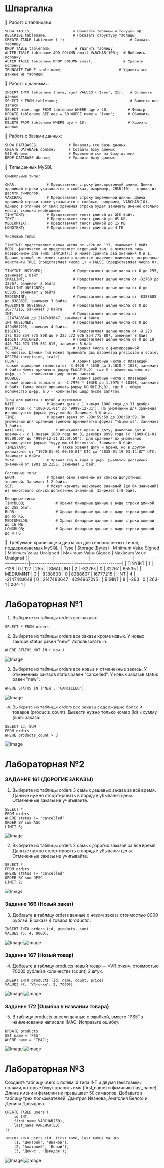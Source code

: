 # Шпаргалка
🔹 Работа с таблицами:
```
SHOW TABLES;                   # Показать таблицы в текущей БД
DESCRIBE tablename;            # Показать структуру таблицы
CREATE TABLE tablename ( );                              # Создать таблицу
DROP TABLE tablename;           # Удалить таблицу
ALTER TABLE tablename ADD COLUMN email VARCHAR(100);  # Добавить колонку
ALTER TABLE tablename DROP COLUMN email;              # Удалить колонку
TRUNCATE TABLE table_name;                          # Удалить все данные из таблицы
```
🔹 Работа с данными:
```
INSERT INTO tablename (name, age) VALUES ('Ivan', 25);   # Вставить данные
SELECT * FROM tablename;                                 # Вывести все записи
SELECT name, age FROM tablename WHERE age > 20;         # Фильтр
UPDATE tablename SET age = 30 WHERE name = 'Ivan';      # Обновить данные
DELETE FROM tablename WHERE age < 18;                   # Удалить данные

```
🔹 Работа с базами данных:
```
SHOW DATABASES;              # Показать все базы данных
CREATE DATABASE dbname;      # Создать базу данных
USE dbname;                  # Переключиться на базу данных
DROP DATABASE dbname;        # Удалить базу данных

```
🔹 Типы данных MySQL
```
Символьные типы:

CHAR;              # Представляет строку фиксированной длины. Длина хранимой строки указывается в скобках, например, CHAR(10) - строка из десяти символов.
VARCHAR;           # Представляет строку переменной длины. Длина хранимой строки также указыватся в скобках, например, VARCHAR(10). Однако в отличие от CHAR хранимая строка будет занимать именно столько места, сколько необходимо.
TINYTEXT;          # Представляет текст длиной до 255 байт.
TEXT;              # Представляет текст длиной до 65 КБ.
MEDIUMTEXT;        # Представляет текст длиной до 16 МБ
LONGTEXT;          # Представляет текст длиной до 4 ГБ

Числовые типы:

TINYINT: представляет целые числа от -128 до 127, занимает 1 байт
BOOL: фактически не представляет отдельный тип, а является лишь псевдонимом для типа TINYINT(1) и может хранить два значения 0 и 1. Однако данный тип может также в качестве значения принимать встроенные константы TRUE (представляет число 1) и FALSE (предоставляет число 0).

TINYINT UNSIGNED;              # Представляет целые числа от 0 до 255, занимает 1 байт
SMALLINT;                      # Представляет целые числа от -32768 до 32767, занимает 2 байтa
SMALLINT UNSIGNED;             # Представляет целые числа от 0 до 65535, занимает 2 байтa
MEDIUMINT;                     # Представляет целые числа от -8388608 до 8388607, занимает 3 байта
MEDIUMINT UNSIGNED;            # Представляет целые числа от 0 до 16777215, занимает 3 байта
INT;                           # Представляет целые числа от -2147483648 до 2147483647, занимает 4 байта
INT UNSIGNED;                  # Представляет целые числа от 0 до 4294967295, занимает 4 байта
BIGINT;                        # Представляет целые числа от -9 223 372 036 854 775 808 до 9 223 372 036 854 775 807, занимает 8 байт
BIGINT UNSIGNED;               # Представляет целые числа от 0 до 18 446 744 073 709 551 615, занимает 8 байт
DECIMAL;                       # Хранит числа с фиксированной точностью. Данный тип может принимать два параметра precision и scale: DECIMAL(precision, scale).
FLOAT;                         # Хранит дробные числа с плавающей точкой одинарной точности от -3.4028 * 1038 до 3.4028 * 1038, занимает 4 байта Может принимать форму FLOAT(M,D), где M - общее количество цифр, а D - количество цифр после запятой
DOUBLE;                        # Хранит дробные числа с плавающей точкой двойной точности от -1.7976 * 10308 до 1.7976 * 10308, занимает 8 байт. Также может принимать форму DOUBLE(M,D), где M - общее количество цифр, а D - количество цифр после запятой.

Типы для работы с датой и временем:
DATE;              # Хранит даты с 1 января 1000 года до 31 деабря 9999 года (c "1000-01-01" до "9999-12-31"). По умолчанию для хранения используется формат yyyy-mm-dd. Занимает 3 байта.
TIME;              # Хранит время от -838:59:59 до 838:59:59. По умолчанию для хранения времени применяется формат "hh:mm:ss". Занимает 3 байта.
DATETIME;              # Объединяет время и дату, диапазон дат и времени - с 1 января 1000 года по 31 декабря 9999 года (с "1000-01-01 00:00:00" до "9999-12-31 23:59:59"). Для хранения по умолчанию используется формат "yyyy-mm-dd hh:mm:ss". Занимает 8 байт
TIMESTAMP;              # Также хранит дату и время, но в другом диапазоне: от "1970-01-01 00:00:01" UTC до "2038-01-19 03:14:07" UTC. Занимает 4 байта
YEAR;              # Хранит год в виде 4 цифр. Диапазон доступных значений от 1901 до 2155. Занимает 1 байт.

Составные типы:
ENUM;              # Хранит одно значение из списка допустимых значений. Занимает 1-2 байта
SET;               # Может хранить несколько значений (до 64 значений) из некоторого списка допустимых значений. Занимает 1-8 байт.

Бинарные типы:
TINYBLOB;              # Хранит бинарные данные в виде строки длиной до 255 байт.
BLOB;                  # Хранит бинарные данные в виде строки длиной до 65 КБ.
MEDIUMBLOB;            # Хранит бинарные данные в виде строки длиной до 16 МБ
LONGBLOB;              # Хранит бинарные данные в виде строки длиной до 4 ГБ
```
🔹 Требуемое хранилище и диапазон для целочисленных типов, поддерживаемых MySQL:
| Type       | Storage (Bytes) | Minimum Value Signed | Minimum Value Unsigned | Maximum Value Signed | Maximum Value Unsigned |
|------------|-----------------|----------------------|------------------------|----------------------|------------------------|
| TINYINT    | 1               | -128                 | 0                      | 127                  | 255                    |
| SMALLINT   | 2               | -32768               | 0                      | 32767                | 65535                  |
| MEDIUMINT  | 3               | -8388608             | 0                      | 8388607              | 16777215               |
| INT        | 4               | -2147483648          | 0                      | 2147483647           | 4294967295             |
| BIGINT     | 8               | -263                 | 0                      | 263-1                | 264-1                  |


# Лабораторная №1

1) Выберите из таблицы orders все заказы:
```
SELECT * FROM orders
```
2) Выберите из таблицы orders все заказы кроме новых. У новых заказов status равен "new". Использовать in:
```SELECT * FROM orders
WHERE STATUS NOT IN ('new')
```

![Image](https://i.imgur.com/Z2yhuCX.png)

3) Выберите из таблицы orders все новые и отмененные заказы. У отмененных заказов status равен "cancelled". У новых заказов status равен "new":
```SELECT * FROM orders
WHERE STATUS IN ('NEW', 'CANCELLED')
```

![Image](https://i.imgur.com/Kl1GXJp.png)

4) Выберите из таблицы orders все заказы содержащие более 3 товаров (products_count).
Вывести нужно только номер (id) и сумму (sum) заказа:
```
SELECT id, SUM
FROM orders
WHERE products_count > 3
```

![Image](https://i.imgur.com/9tgOzB5.png)

# Лабораторная №2
### ЗАДАНИЕ 161 (ДОРОГИЕ ЗАКАЗЫ)

1) Выберите из таблицы orders 3 самых дешевых заказа за всё время. Данные нужно отсортировать в порядке убывания цены. Отмененные заказы не учитывайте.
```
SELECT * 
FROM orders
WHERE status != 'cancelled'
ORDER BY sum ASC
LIMIT 3;
```

![Image](https://i.imgur.com/yAp4RZV.png)

2) Выберите из таблицы orders 2 самых дорогих заказов за всё время. Данные нужно отсортировать в порядке убывания цены. Отмененные заказы не учитывайте.
```
SELECT * 
FROM orders
WHERE status != 'cancelled'
ORDER BY sum DESC
LIMIT 2;
```

![Image](https://i.imgur.com/NPtDk4U.png)

### Задание 166 (Новый заказ)

3) Добавьте в таблицу orders данные о новом заказе стоимостью 8000 рублей. В заказе 4 товара (products).
```
INSERT INTO orders (id, products, sum)
VALUES (6, 4, 8000);
```

![Image](https://i.imgur.com/0bf0tst.png)
![Image](https://i.imgur.com/qBlO9Ac.png)

### Задание 167 (Новый товар)

4) Добавьте в таблицу products новый товар — «VR-очки», стоимостью 70000 рублей в количестве (count) 2 штук.
```
INSERT INTO products (id, name, count, price)
VALUES (7, 'VR-очки', 2, 70000);
```

![Image](https://i.imgur.com/UHw0tp4.png)
![Image](https://i.imgur.com/xwKzfXM.png)

### Задание 172 (Ошибка в названии товара)

5) В таблицу products внесли данные с ошибкой, вместо "PS5" в наименовании написали IMAC. Исправьте ошибку.
```
UPDATE products
SET name = 'PS5'
WHERE name = 'IMAC';
```

![Image](https://i.imgur.com/QDasNBI.png)
![Image](https://i.imgur.com/AUQ1tPq.png)

# Лабораторная №3

Создайте таблицу users с полем id типа INT и двумя текстовыми полями, которые будут хранить имя (first_name) и фамилию (last_name). Длина имени и фамилии не превышает 50 символов.
Добавьте в таблицу трех пользователей: Дмитрия Иванова, Анатолия Белого и Дениса Давыдова.

```
CREATE TABLE users (
    id INT,
    first_name VARCHAR(50),
    last_name VARCHAR(50)
);

INSERT INTO users (id, first_name, last_name) VALUES
    (1, 'Дмитрий', 'Иванов'),
    (2, 'Анатолий', 'Белый'),
    (3, 'Денис', 'Давыдов');
```

![Image](https://i.imgur.com/8DyAMHV.png)
![Image](https://i.imgur.com/dTuf0M2.png)
